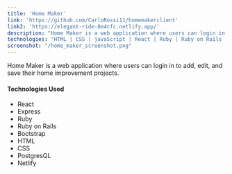 ```yaml
---
title: 'Home Maker'
link: 'https://github.com/CarloRossi11/homemakerclient'
link2: 'https://elegant-ride-8e4cfc.netlify.app/'
description: "Home Maker is a web application where users can login in to add, edit, and save their home improvement projects."
technologies: "HTML | CSS | javaScript | React | Ruby | Ruby on Rails | Bootstrap | Heroku | PostgresQL | Netlify"
screenshot: "/home_maker_screenshot.png"
---
```


Home Maker is a web application where users can login in to add, edit, and save their home improvement projects.

#### Technologies Used
- React
- Express
- Ruby
- Ruby on Rails
- Bootstrap
- HTML
- CSS
- PostgresQL
- Netlify